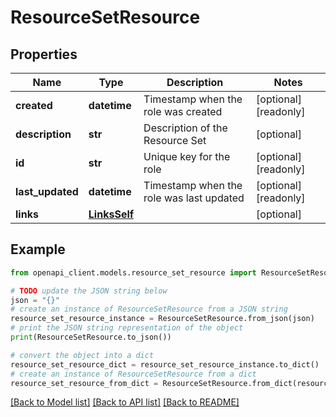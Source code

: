 # ResourceSetResource


## Properties

Name | Type | Description | Notes
------------ | ------------- | ------------- | -------------
**created** | **datetime** | Timestamp when the role was created | [optional] [readonly] 
**description** | **str** | Description of the Resource Set | [optional] 
**id** | **str** | Unique key for the role | [optional] [readonly] 
**last_updated** | **datetime** | Timestamp when the role was last updated | [optional] [readonly] 
**links** | [**LinksSelf**](LinksSelf.md) |  | [optional] 

## Example

```python
from openapi_client.models.resource_set_resource import ResourceSetResource

# TODO update the JSON string below
json = "{}"
# create an instance of ResourceSetResource from a JSON string
resource_set_resource_instance = ResourceSetResource.from_json(json)
# print the JSON string representation of the object
print(ResourceSetResource.to_json())

# convert the object into a dict
resource_set_resource_dict = resource_set_resource_instance.to_dict()
# create an instance of ResourceSetResource from a dict
resource_set_resource_from_dict = ResourceSetResource.from_dict(resource_set_resource_dict)
```
[[Back to Model list]](../README.md#documentation-for-models) [[Back to API list]](../README.md#documentation-for-api-endpoints) [[Back to README]](../README.md)


